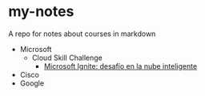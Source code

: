 # my-notes
A repo for notes about courses in markdown
- Microsoft
  - Cloud Skill Challenge
    - [Microsoft Ignite: desafío en la nube inteligente](./microsoft/nube-inteligente.md)
- Cisco
- Google

